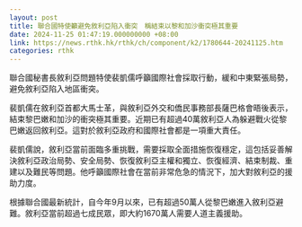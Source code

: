 ```yaml
---
layout: post
title: 聯合國特使籲避免敘利亞陷入衝突　稱結束以黎和加沙衝突極其重要
date: 2024-11-25 01:47:19.000000000 +08:00
link: https://news.rthk.hk/rthk/ch/component/k2/1780644-20241125.htm
categories: rthk
---
```


聯合國秘書長敘利亞問題特使裴凱儒呼籲國際社會採取行動，緩和中東緊張局勢，避免敘利亞陷入地區衝突。

裴凱儒在敘利亞首都大馬士革，與敘利亞外交和僑民事務部長薩巴格會晤後表示，結束黎巴嫩和加沙的衝突極其重要。近期已有超過40萬敘利亞人為躲避戰火從黎巴嫩返回敘利亞。這對於敘利亞政府和國際社會都是一項重大責任。

裴凱儒說，敘利亞當前面臨多重挑戰，需要採取全面措施恢復穩定，這包括妥善解決敘利亞政治局勢、安全局勢、恢復敘利亞主權和獨立、恢復經濟、結束制裁、重建以及難民等問題。他呼籲國際社會在當前非常危急的情況下，加大對敘利亞的援助力度。

根據聯合國最新統計，自今年9月以來，已有超過50萬人從黎巴嫩進入敘利亞避難。敘利亞當前超過七成民眾，即大約1670萬人需要人道主義援助。
